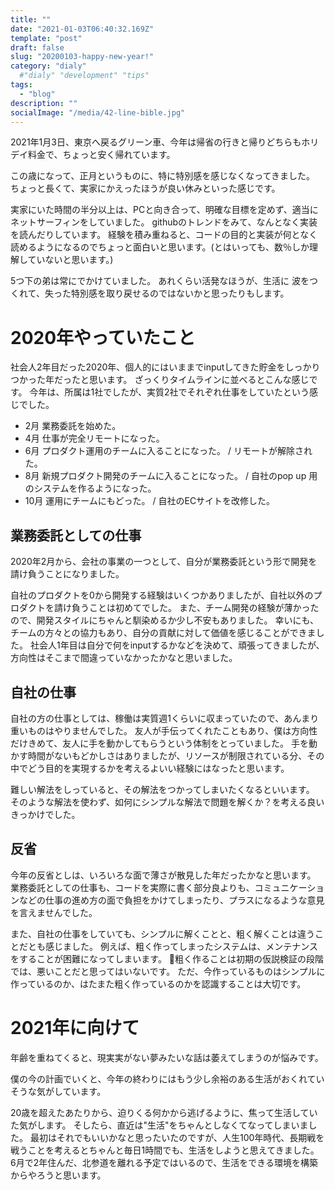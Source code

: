 ```yaml
---
title: ""
date: "2021-01-03T06:40:32.169Z"
template: "post"
draft: false
slug: "20200103-happy-new-year!"
category: "dialy"
  #"dialy" "development" "tips"
tags:
  - "blog"
description: ""
socialImage: "/media/42-line-bible.jpg"
---
```


2021年1月3日、東京へ戻るグリーン車、今年は帰省の行きと帰りどちらもホリデイ料金で、ちょっと安く帰れています。

この歳になって、正月というものに、特に特別感を感じなくなってきました。
ちょっと長くて、実家にかえったほうが良い休みといった感じです。

実家にいた時間の半分以上は、PCと向き合って、明確な目標を定めず、適当にネットサーフィンをしていました。
githubのトレンドをみて、なんとなく実装を読んだりしています。
経験を積み重ねると、コードの目的と実装が何となく読めるようになるのでちょっと面白いと思います。(とはいっても、数％しか理解していないと思います。)

5つ下の弟は常にでかけていました。
あれくらい活発なほうが、生活に 波をつくれて、失った特別感を取り戻せるのではないかと思ったりもします。


# 2020年やっていたこと
社会人2年目だった2020年、個人的にはいままでinputしてきた貯金をしっかりつかった年だったと思います。
ざっくりタイムラインに並べるとこんな感じです。
今年は、所属は1社でしたが、実質2社でそれぞれ仕事をしていたという感じでした。

- 2月 業務委託を始めた。
- 4月 仕事が完全リモートになった。
- 6月 プロダクト運用のチームに入ることになった。 / リモートが解除された。
- 8月 新規プロダクト開発のチームに入ることになった。 / 自社のpop up 用のシステムを作るようになった。
- 10月 運用にチームにもどった。 / 自社のECサイトを改修した。

## 業務委託としての仕事

2020年2月から、会社の事業の一つとして、自分が業務委託という形で開発を請け負うことになりました。

自社のプロダクトを0から開発する経験はいくつかありましたが、自社以外のプロダクトを請け負うことは初めてでした。
また、チーム開発の経験が薄かったので、開発スタイルにちゃんと馴染めるか少し不安もありました。
幸いにも、チームの方々との協力もあり、自分の貢献に対して価値を感じることができました。
社会人1年目は自分で何をinputするかなどを決めて、頑張ってきましたが、方向性はそこまで間違っていなかったかなと思いました。

## 自社の仕事
自社の方の仕事としては、稼働は実質週1くらいに収まっていたので、あんまり重いものはやりませんでした。
友人が手伝ってくれたこともあり、僕は方向性だけきめて、友人に手を動かしてもらうという体制をとっていました。
手を動かす時間がないもどかしさはありましたが、リソースが制限されている分、その中でどう目的を実現するかを考えるよいい経験にはなったと思います。

難しい解法をしっていると、その解法をつかってしまいたくなるといいます。
そのような解法を使わず、如何にシンプルな解法で問題を解くか？を考える良いきっかけでした。

## 反省
今年の反省としは、いろいろな面で薄さが散見した年だったかなと思います。 <br>
業務委託としての仕事も、コードを実際に書く部分良よりも、コミュニケーションなどの仕事の進め方の面で負担をかけてしまったり、プラスになるような意見を言えませんでした。

また、自社の仕事をしていても、シンプルに解くことと、粗く解くことは違うことだとも感じました。
例えば、粗く作ってしまったシステムは、メンテナンスをすることが困難になってしまいます。
粗く作ることは初期の仮説検証の段階では、悪いことだと思ってはいないです。
ただ、今作っているものはシンプルに作っているのか、はたまた粗く作っているのかを認識することは大切です。

# 2021年に向けて
年齢を重ねてくると、現実実がない夢みたいな話は萎えてしまうのが悩みです。

僕の今の計画でいくと、今年の終わりにはもう少し余裕のある生活がおくれていそうな気がしています。

20歳を超えたあたりから、迫りくる何かから逃げるように、焦って生活していた気がします。
そしたら、直近は"生活"をちゃんとしなくてなってしまいました。
最初はそれでもいいかなと思ったいたのですが、人生100年時代、長期戦を戦うことを考えるとちゃんと毎日1時間でも、生活をしようと思えてきました。
6月で2年住んだ、北参道を離れる予定ではいるので、生活をできる環境を構築からやろうと思います。
